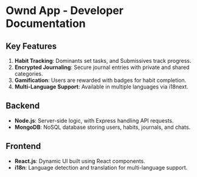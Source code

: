# Ownd App - Developer Documentation

## Key Features
1. **Habit Tracking**: Dominants set tasks, and Submissives track progress.
2. **Encrypted Journaling**: Secure journal entries with private and shared categories.
3. **Gamification**: Users are rewarded with badges for habit completion.
4. **Multi-Language Support**: Available in multiple languages via i18next.

## Backend
- **Node.js**: Server-side logic, with Express handling API requests.
- **MongoDB**: NoSQL database storing users, habits, journals, and chats.

## Frontend
- **React.js**: Dynamic UI built using React components.
- **i18n**: Language detection and translation for multi-language support.

